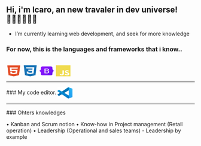 ## Hi, i'm Icaro, an new travaler in dev universe! 👨🏿‍🚀👨🏿‍💻

- I’m currently learning web development, and seek for more knowledge

### For now, this is the languages and frameworks that i know..

<div style="display: inline_block"><br>
  <img align="center" alt="icaro-html5" height="30" width="40" src="https://raw.githubusercontent.com/devicons/devicon/master/icons/html5/html5-plain.svg">
  <img align="center" alt="icaro-css3" height="30" width="40" src="https://raw.githubusercontent.com/devicons/devicon/master/icons/css3/css3-plain.svg">
  <img align="center" alt="icaro-bootstrap" height="30" width="40" src="https://raw.githubusercontent.com/devicons/devicon/master/icons/bootstrap/bootstrap-original.svg">
  <img align="center" alt="icaro-js" height="30" width="40" src="https://raw.githubusercontent.com/devicons/devicon/master/icons/javascript/javascript-plain.svg">
  <hr>
  ### My code editor.
  
<img align="center" alt="icaro-vscode" height="30" width="40" src="https://raw.githubusercontent.com/devicons/devicon/1119b9f84c0290e0f0b38982099a2bd027a48bf1/icons/vscode/vscode-original.svg">
   <hr>
  ### Ohters knowledges
  
  • Kanban and Scrum notion
  • Know-how in Project management (Retail operation)
  • Leadership (Operational and sales teams) - Leadership by example
